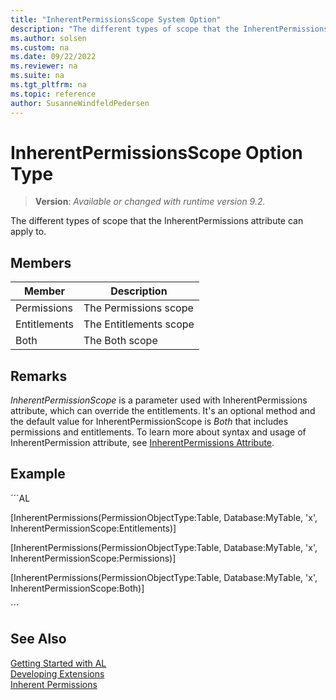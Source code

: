 ```yaml
---
title: "InherentPermissionsScope System Option"
description: "The different types of scope that the InherentPermissions attribute can apply to."
ms.author: solsen
ms.custom: na
ms.date: 09/22/2022
ms.reviewer: na
ms.suite: na
ms.tgt_pltfrm: na
ms.topic: reference
author: SusanneWindfeldPedersen
---
```

[//]: # (START>DO_NOT_EDIT)
[//]: # (IMPORTANT:Do not edit any of the content between here and the END>DO_NOT_EDIT.)
[//]: # (Any modifications should be made in the .xml files in the ModernDev repo.)
# InherentPermissionsScope Option Type
> **Version**: _Available or changed with runtime version 9.2._

The different types of scope that the InherentPermissions attribute can apply to.

## Members
|  Member  |  Description  |
|----------------|---------------|
|Permissions|The Permissions scope|
|Entitlements|The Entitlements scope|
|Both|The Both scope|

[//]: # (IMPORTANT: END>DO_NOT_EDIT)

## Remarks

*InherentPermissionScope* is a parameter used with InherentPermissions attribute, which can override the entitlements. It's an optional method and the default value for InherentPermissionScope is *Both* that includes permissions and entitlements. To learn more about syntax and usage of InherentPermission attribute, see [InherentPermissions Attribute](../../attributes/devenv-inherentpermissions-attribute.md). 

## Example 
 
´´´AL

[InherentPermissions(PermissionObjectType:Table, Database:MyTable, 'x', InherentPermissionScope:Entitlements)]

[InherentPermissions(PermissionObjectType:Table, Database:MyTable, 'x', InherentPermissionScope:Permissions)]

[InherentPermissions(PermissionObjectType:Table, Database:MyTable, 'x', InherentPermissionScope:Both)]

´´´


## See Also  
[Getting Started with AL](../../devenv-get-started.md)  
[Developing Extensions](../../devenv-dev-overview.md)  
[Inherent Permissions](../../devenv-inherent-permissions.md)  